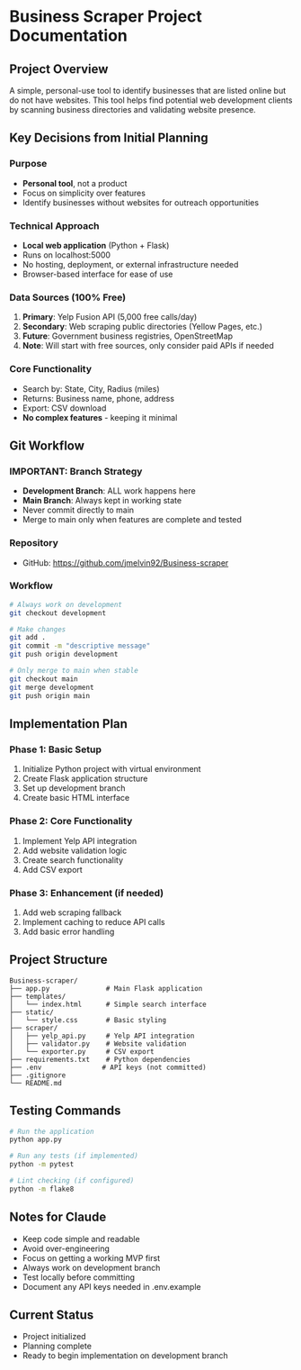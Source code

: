 # Business Scraper Project Documentation

## Project Overview
A simple, personal-use tool to identify businesses that are listed online but do not have websites. This tool helps find potential web development clients by scanning business directories and validating website presence.

## Key Decisions from Initial Planning

### Purpose
- **Personal tool**, not a product
- Focus on simplicity over features
- Identify businesses without websites for outreach opportunities

### Technical Approach
- **Local web application** (Python + Flask)
- Runs on localhost:5000
- No hosting, deployment, or external infrastructure needed
- Browser-based interface for ease of use

### Data Sources (100% Free)
1. **Primary**: Yelp Fusion API (5,000 free calls/day)
2. **Secondary**: Web scraping public directories (Yellow Pages, etc.)
3. **Future**: Government business registries, OpenStreetMap
4. **Note**: Will start with free sources, only consider paid APIs if needed

### Core Functionality
- Search by: State, City, Radius (miles)
- Returns: Business name, phone, address
- Export: CSV download
- **No complex features** - keeping it minimal

## Git Workflow

### IMPORTANT: Branch Strategy
- **Development Branch**: ALL work happens here
- **Main Branch**: Always kept in working state
- Never commit directly to main
- Merge to main only when features are complete and tested

### Repository
- GitHub: https://github.com/jmelvin92/Business-scraper

### Workflow
```bash
# Always work on development
git checkout development

# Make changes
git add .
git commit -m "descriptive message"
git push origin development

# Only merge to main when stable
git checkout main
git merge development
git push origin main
```

## Implementation Plan

### Phase 1: Basic Setup
1. Initialize Python project with virtual environment
2. Create Flask application structure
3. Set up development branch
4. Create basic HTML interface

### Phase 2: Core Functionality
1. Implement Yelp API integration
2. Add website validation logic
3. Create search functionality
4. Add CSV export

### Phase 3: Enhancement (if needed)
1. Add web scraping fallback
2. Implement caching to reduce API calls
3. Add basic error handling

## Project Structure
```
Business-scraper/
├── app.py              # Main Flask application
├── templates/
│   └── index.html      # Simple search interface
├── static/
│   └── style.css       # Basic styling
├── scraper/
│   ├── yelp_api.py     # Yelp API integration
│   ├── validator.py    # Website validation
│   └── exporter.py     # CSV export
├── requirements.txt    # Python dependencies
├── .env               # API keys (not committed)
├── .gitignore
└── README.md
```

## Testing Commands
```bash
# Run the application
python app.py

# Run any tests (if implemented)
python -m pytest

# Lint checking (if configured)
python -m flake8
```

## Notes for Claude
- Keep code simple and readable
- Avoid over-engineering
- Focus on getting a working MVP first
- Always work on development branch
- Test locally before committing
- Document any API keys needed in .env.example

## Current Status
- Project initialized
- Planning complete
- Ready to begin implementation on development branch